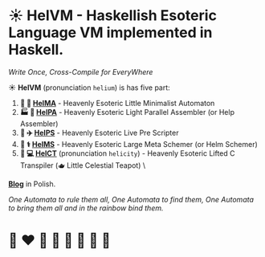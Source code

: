 # ☀️ **HelVM** - Haskellish Esoteric Language VM implemented in Haskell.

*Write Once, Cross-Compile for EveryWhere*

☀️ **HelVM** (pronunciation `helium`) is has five part:

1. **🔧 🎨 [HelMA](http://helvm.github.io/helma)** - Heavenly Esoteric Little Minimalist Automaton
2. **🏭 🌾 [HelPA](http://helvm.github.io/helpa)** - Heavenly Esoteric Light Parallel Assembler (or Help Assembler)
3. **🚀 ✈️ [HelPS](http://helvm.github.io/helps)** - Heavenly Esoteric Live Pre Scripter
4. **🔬 ⚕️ [HelMS](http://helvm.github.io/helms)** - Heavenly Esoteric Large Meta Schemer (or Helm Schemer)
5. **💼 💻 [HelCT](http://helvm.github.io/helct)** (pronunciation `helicity`) - Heavenly Esoteric Lifted C Transpiler (🫖 Little Celestial Teapot) \
<!-- 6. 🚒 🍳 🧑‍🚒 🧑‍🍳 **[HelL](http://helvm.github.io/hell)** - Heavenly Esoteric Long Logician Language -->
<!-- 7. 🎓 🏫 🧑‍🎓 🧑‍🏫 **HELOS** (pronunciation `helios`) - Heavenly Esoteric Little Operation System  -->

**[Blog](https://writeonly.github.io/projects/helvm)** in Polish.

<!-- https://en.wikipedia.org/wiki/README -->

*One Automata to rule them all, One Automata to find them,
One Automata to bring them all and in the rainbow bind them.*


# 🌈 ❤️ 💛 💚 💙 🤍 🖤 🦄
